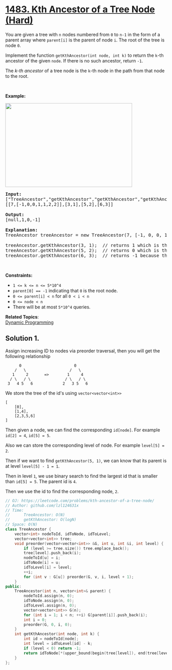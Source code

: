 # [1483. Kth Ancestor of a Tree Node (Hard)](https://leetcode.com/problems/kth-ancestor-of-a-tree-node/)

<p>You are given a tree with&nbsp;<code>n</code>&nbsp;nodes numbered from&nbsp;<code>0</code>&nbsp;to&nbsp;<code>n-1</code>&nbsp;in the form of a parent array where <code>parent[i]</code>&nbsp;is the parent of node <code>i</code>. The root of the tree is node <code>0</code>.</p>

<p>Implement the function&nbsp;<code>getKthAncestor</code><code>(int node, int k)</code>&nbsp;to return the <code>k</code>-th ancestor of the given&nbsp;<code>node</code>. If there is no such ancestor, return&nbsp;<code>-1</code>.</p>

<p>The&nbsp;<em>k-th&nbsp;</em><em>ancestor</em>&nbsp;of a tree node is the <code>k</code>-th node&nbsp;in the path&nbsp;from that node to the root.</p>

<p>&nbsp;</p>

<p><strong>Example:</strong></p>

<p><strong><img alt="" src="https://assets.leetcode.com/uploads/2019/08/28/1528_ex1.png" style="width: 396px; height: 262px;"></strong></p>

<pre><b>Input:</b>
["TreeAncestor","getKthAncestor","getKthAncestor","getKthAncestor"]
[[7,[-1,0,0,1,1,2,2]],[3,1],[5,2],[6,3]]

<b>Output:</b>
[null,1,0,-1]

<b>Explanation:</b>
TreeAncestor treeAncestor = new TreeAncestor(7, [-1, 0, 0, 1, 1, 2, 2]);

treeAncestor.getKthAncestor(3, 1);  // returns 1 which is the parent of 3
treeAncestor.getKthAncestor(5, 2);  // returns 0 which is the grandparent of 5
treeAncestor.getKthAncestor(6, 3);  // returns -1 because there is no such ancestor
</pre>

<p>&nbsp;</p>
<p><strong>Constraints:</strong></p>

<ul>
	<li><code>1 &lt;= k &lt;=&nbsp;n &lt;= 5*10^4</code></li>
	<li><code>parent[0] == -1</code>&nbsp;indicating that&nbsp;<code>0</code>&nbsp;is the root node.</li>
	<li><code>0 &lt;= parent[i] &lt; n</code>&nbsp;for all&nbsp;<code>0 &lt;&nbsp;i &lt; n</code></li>
	<li><code>0 &lt;= node &lt; n</code></li>
	<li>There will be at most <code>5*10^4</code> queries.</li>
</ul>

**Related Topics**:  
[Dynamic Programming](https://leetcode.com/tag/dynamic-programming/)

## Solution 1.

Assign increasing ID to nodes via preorder traversal, then you will get the following relationship

```
      0                       0
    /   \                   /   \
   1     2       =>        1     4
  / \   / \               / \   / \
 3   4 5   6             2   3 5   6
```

We store the tree of the id's using `vector<vector<int>>`

```
[
    [0],
    [1,4],
    [2,3,5,6]
]
```

Then given a node, we can find the corresponding `id[node]`. For example `id[2] = 4`, `id[5] = 5`.

Also we can store the corresponding level of node. For example `level[5] = 2`.

Then if we want to find `getKthAncestor(5, 1)`, we can know that its parent is at level `level[5] - 1 = 1`.

Then in level `1`, we use binary search to find the largest id that is smaller than `id[5] = 5`. The parent id is `4`.

Then we use the id to find the corresponding node, `2`.

```cpp
// OJ: https://leetcode.com/problems/kth-ancestor-of-a-tree-node/
// Author: github.com/lzl124631x
// Time:
//      TreeAncestor: O(N)
//      getKthAncestor: O(logN)
// Space: O(N)
class TreeAncestor {
    vector<int> nodeToId, idToNode, idToLevel;
    vector<vector<int>> tree;
    void preorder(vector<vector<int>> &G, int u, int &i, int level) {
        if (level >= tree.size()) tree.emplace_back();
        tree[level].push_back(i);
        nodeToId[u] = i;
        idToNode[i] = u;
        idToLevel[i] = level;
        ++i;
        for (int v : G[u]) preorder(G, v, i, level + 1);
    }
public:
    TreeAncestor(int n, vector<int>& parent) {
        nodeToId.assign(n, 0);
        idToNode.assign(n, 0);
        idToLevel.assign(n, 0);
        vector<vector<int>> G(n);
        for (int i = 1; i < n; ++i) G[parent[i]].push_back(i);
        int i = 0;
        preorder(G, 0, i, 0);
    }
    int getKthAncestor(int node, int k) {
        int id = nodeToId[node];
        int level = idToLevel[id] - k;
        if (level < 0) return -1;
        return idToNode[*(upper_bound(begin(tree[level]), end(tree[level]), id) - 1)];
    }
};
```